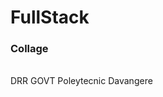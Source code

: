 # FullStack
<html>
   <body>
     <h3>
       Collage 
     </h3>
     <p>
     <br>
       DRR GOVT Poleytecnic
       Davangere
      </br>
     </p>
   </body>
</html>
